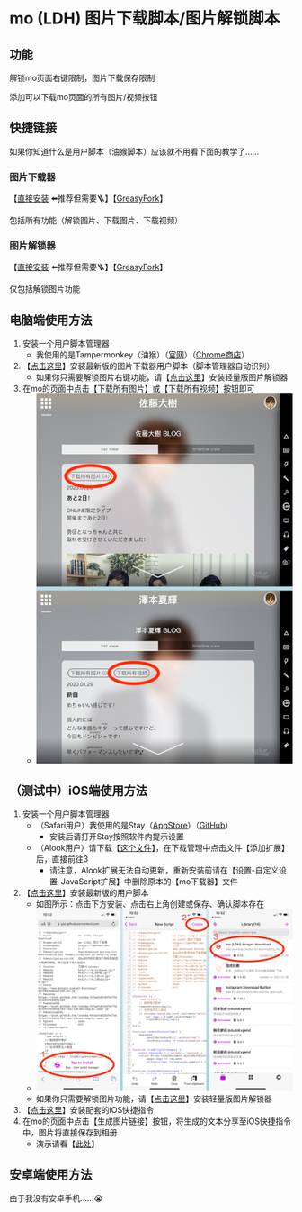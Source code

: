 # mo (LDH) 图片下载脚本/图片解锁脚本

## 功能

解锁mo页面右键限制，图片下载保存限制

添加可以下载mo页面的所有图片/视频按钮

## 快捷链接

如果你知道什么是用户脚本（油猴脚本）应该就不用看下面的教学了……

### 图片下载器 

【[直接安装](https://github.com/locoda/mo-downloader/raw/main/mo-downloder.user.js) ⬅️推荐但需要🪜】【[GreasyFork](https://greasyfork.org/zh-CN/scripts/459051-mo-ldh-images-download)】

包括所有功能（解锁图片、下载图片、下载视频）

### 图片解锁器 

【[直接安装](https://github.com/locoda/mo-downloader/raw/main/mo-img-unlock.user.js) ⬅️推荐但需要🪜】【[GreasyFork](https://greasyfork.org/zh-CN/scripts/459052-mo-ldh-images-limitation-remover)】

仅包括解锁图片功能

## 电脑端使用方法

1. 安装一个用户脚本管理器
   - 我使用的是Tampermonkey（油猴）（[官网](https://www.tampermonkey.net/)）（[Chrome商店](https://chrome.google.com/webstore/detail/tampermonkey/dhdgffkkebhmkfjojejmpbldmpobfkfo)）
2. 【[点击这里](https://github.com/locoda/mo-downloader/raw/main/mo-downloder.user.js)】安装最新版的图片下载器用户脚本（脚本管理器自动识别）
   - 如果你只需要解锁图片右键功能，请【[点击这里](https://github.com/locoda/mo-downloader/raw/main/mo-img-unlock.user.js)】安装轻量版图片解锁器
3. 在mo的页面中点击【下载所有图片】或【下载所有视频】按钮即可
   - ![Chrome Download Demo](https://raw.githubusercontent.com/locoda/mo-downloader/main/demos/chrome-download.png)

## （测试中）iOS端使用方法

1. 安装一个用户脚本管理器
   - （Safari用户）我使用的是Stay（[AppStore](https://apps.apple.com/cn/app/stay-%E7%BD%91%E9%A1%B5%E7%BA%AF%E6%B5%8F%E8%A7%88/id1591620171)）（[GitHub](https://github.com/shenruisi/Stay)）
     - 安装后请打开Stay按照软件内提示设置
   - （Alook用户）请下载【[这个文件](https://github.com/locoda/mo-downloader/blob/main/mo-downloader.alook)】，在下载管理中点击文件【添加扩展】后，直接前往3
     - 请注意，Alook扩展无法自动更新，重新安装前请在【设置-自定义设置-JavaScript扩展】中删除原本的【mo下载器】文件
2. 【[点击这里](https://github.com/locoda/mo-downloader/raw/main/mo-downloder.user.js)】安装最新版的用户脚本
   - 如图所示：点击下方安装、点击右上角创建或保存、确认脚本存在
   - ![Install User Script on iOS](https://raw.githubusercontent.com/locoda/mo-downloader/main/demos/iOS-user-script-install.png)
   - 如果你只需要解锁图片功能，请【[点击这里](https://github.com/locoda/mo-downloader/raw/main/mo-img-unlock.user.js)】安装轻量版图片解锁器
3. 【[点击这里](https://www.icloud.com/shortcuts/bbd0e1dc58ed416f912ebb060beea996)】安装配套的iOS快捷指令
4. 在mo的页面中点击【生成图片链接】按钮，将生成的文本分享至iOS快捷指令中，图片将直接保存到相册
   - 演示请看【[此处](https://github.com/locoda/mo-downloader/blob/main/demos/iOS-download.gif)】

## 安卓端使用方法

由于我没有安卓手机……😭